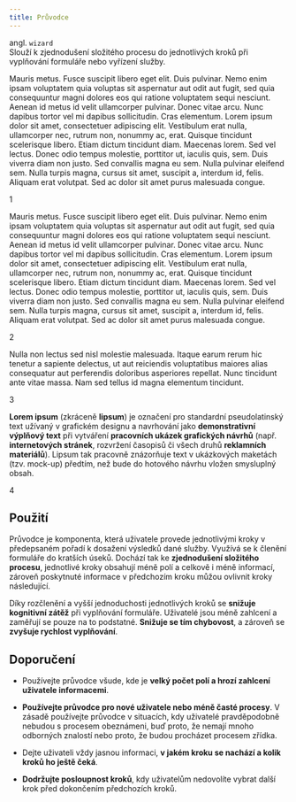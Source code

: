 ```yaml
---
title: Průvodce
---
```


<script setup>
import DocumentationLinks from '../.vitepress/theme/components/DocumentationLinks.vue'
</script>

angl. `wizard`<br>
Slouží k zjednodušení složitého procesu do jednotlivých kroků při vyplňování formuláře nebo vyřízení služby. 

<div class="sample-content p-6 gov-bg--secondary-200">
    <gov-wizard size="m" wcag-label="Aid application procedure">
        <gov-wizard-item variant="primary" label="Legislation" prefix="1" collapsible="true">
            <p>Mauris metus. Fusce suscipit libero eget elit. Duis pulvinar. Nemo enim ipsam voluptatem quia voluptas sit aspernatur aut odit aut fugit, sed quia consequuntur magni dolores eos qui ratione voluptatem sequi nesciunt. Aenean id metus id velit ullamcorper pulvinar. Donec vitae arcu. Nunc dapibus tortor vel mi dapibus sollicitudin. Cras elementum. Lorem ipsum dolor sit amet, consectetuer adipiscing elit. Vestibulum erat nulla, ullamcorper nec, rutrum non, nonummy ac, erat. Quisque tincidunt scelerisque libero. Etiam dictum tincidunt diam. Maecenas lorem. Sed vel lectus. Donec odio tempus molestie, porttitor ut, iaculis quis, sem. Duis viverra diam non justo. Sed convallis magna eu sem. Nulla pulvinar eleifend sem. Nulla turpis magna, cursus sit amet, suscipit a, interdum id, felis. Aliquam erat volutpat. Sed ac dolor sit amet purus malesuada congue.</p>
            <span slot="prefix">1</span>
        </gov-wizard-item>
        <gov-wizard-item variant="error" label="Appeal options" prefix="2" collapsible="true">
            <p>Mauris metus. Fusce suscipit libero eget elit. Duis pulvinar. Nemo enim ipsam voluptatem quia voluptas sit aspernatur aut odit aut fugit, sed quia consequuntur magni dolores eos qui ratione voluptatem sequi nesciunt. Aenean id metus id velit ullamcorper pulvinar. Donec vitae arcu. Nunc dapibus tortor vel mi dapibus sollicitudin. Cras elementum. Lorem ipsum dolor sit amet, consectetuer adipiscing elit. Vestibulum erat nulla, ullamcorper nec, rutrum non, nonummy ac, erat. Quisque tincidunt scelerisque libero. Etiam dictum tincidunt diam. Maecenas lorem. Sed vel lectus. Donec odio tempus molestie, porttitor ut, iaculis quis, sem. Duis viverra diam non justo. Sed convallis magna eu sem. Nulla pulvinar eleifend sem. Nulla turpis magna, cursus sit amet, suscipit a, interdum id, felis. Aliquam erat volutpat. Sed ac dolor sit amet purus malesuada congue.</p>
            <span slot="prefix">2</span>
        </gov-wizard-item>
        <gov-wizard-item variant="success" label="Negotiating language" prefix="3" collapsible="true">
            <p>Nulla non lectus sed nisl molestie malesuada. Itaque earum rerum hic tenetur a sapiente delectus, ut aut reiciendis voluptatibus maiores alias consequatur aut perferendis doloribus asperiores repellat. Nunc tincidunt ante vitae massa. Nam sed tellus id magna elementum tincidunt.</p><span slot="prefix">3</span></gov-wizard-item><gov-wizard-item variant="warning" label="Options for processing your application at a nearby office" prefix="4" collapsible="true"><p><strong>Lorem ipsum</strong> (zkráceně <strong>lipsum</strong>) je označení pro standardní pseudolatinský text užívaný v grafickém designu a navrhování jako <strong>demonstrativní výplňový text</strong> při vytváření <strong>pracovních ukázek grafických návrhů</strong> (např. <strong>internetových stránek</strong>, rozvržení časopisů či všech druhů <strong>reklamních materiálů</strong>). Lipsum tak pracovně znázorňuje text v ukázkových maketách (tzv. mock-up) předtím, než bude do hotového návrhu vložen smysluplný obsah.</p>
            <span slot="prefix">4</span>
        </gov-wizard-item>
    </gov-wizard>
</div>

<DocumentationLinks
    storybookUrl="/storybook/?path=/docs/components-wizard--docs"
    documentationUrl="/komponenty/dokumentace/gov-wizard" />

## Použití

Průvodce je komponenta, která uživatele provede jednotlivými kroky v předepsaném pořadí k dosažení výsledků dané služby. Využívá se k členění formuláře do kratších úseků. Dochází tak ke **zjednodušení složitého procesu**, jednotlivé kroky obsahují méně polí a celkově i méně informací, zároveň poskytnuté informace v předchozím kroku můžou ovlivnit kroky následující. 

Díky rozčlenění a vyšší jednoduchosti jednotlivých kroků se **snižuje kognitivní zátěž** při vyplňování formuláře. Uživatelé jsou méně zahlcení a zaměřují se pouze na to podstatné. **Snižuje se tím chybovost**, a zároveň se **zvyšuje rychlost vyplňování**.


## Doporučení

- Používejte průvodce všude, kde je **velký počet polí a hrozí zahlcení uživatele informacemi**. 

- **Používejte průvodce pro nové uživatele nebo méně časté procesy**. V zásadě používejte průvodce v situacích, kdy uživatelé pravděpodobně nebudou s procesem obeznámeni, buď proto, že nemají mnoho odborných znalostí nebo proto, že budou procházet procesem zřídka. 

- Dejte uživateli vždy jasnou informaci, **v jakém kroku se nachází a kolik kroků ho ještě čeká**.

- **Dodržujte posloupnost kroků**, kdy uživatelům nedovolíte vybrat další krok před dokončením předchozích kroků. 
